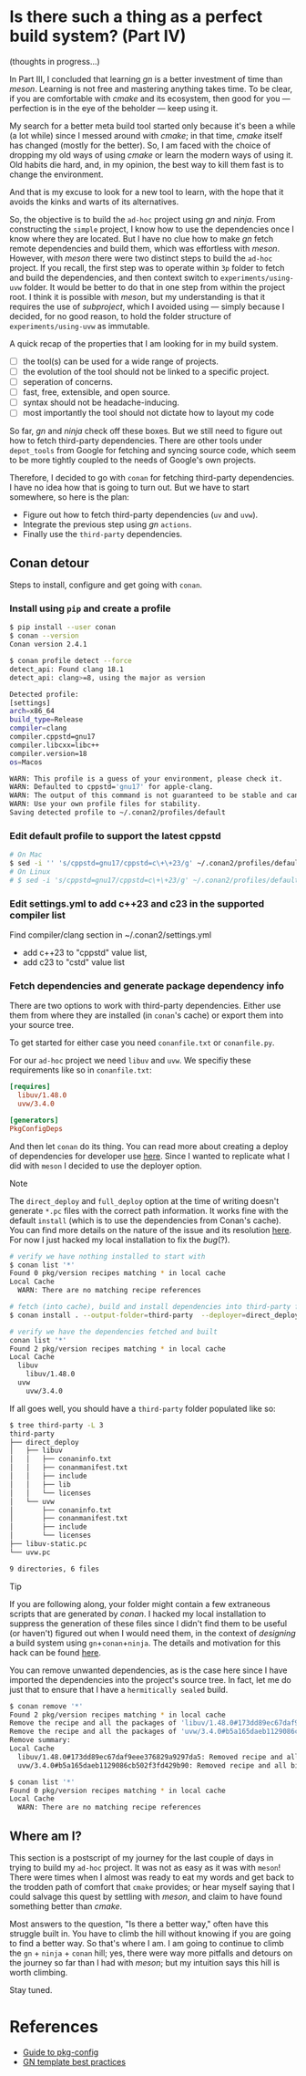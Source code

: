# Is there such a thing as a perfect build system? (Part IV)
(thoughts in progress...)

In Part III, I concluded that learning *gn* is a better investment of 
time than *meson*. Learning is not free and mastering anything takes
time. To be clear, if you are comfortable with *cmake* and its ecosystem,
then good for you &mdash; perfection is in the eye of the beholder &mdash;
keep using it.

My search for a better meta build tool started only because it's been
a while (a lot while) since I messed around with *cmake*; in that time,
*cmake* itself has changed (mostly for the better). So, I am faced with
the choice of dropping my old ways of using *cmake* or learn the modern
ways of using it. Old habits die hard, and, in my opinion, the best way
to kill them fast is to change the environment. 

And that is my excuse to look for a new tool to learn, with the hope
that it avoids the kinks and warts of its alternatives.

So, the objective is to build the `ad-hoc` project using *gn* and *ninja*.
From constructing the `simple` project, I know how to use the dependencies
once I know where they are located. But I have no clue how to make *gn*
fetch remote dependencies and build them, which was effortless with
*meson*. However, with *meson* there were two distinct steps to build
the `ad-hoc` project. If you recall, the first step was to operate within
`3p` folder to fetch and build the dependencies, and then context switch
to `experiments/using-uvw` folder. It would be better to do that in one
step from within the project root. I think it is possible with *meson*,
but my understanding is that it requires the use of *subproject*, which
I avoided using &mdash; simply because I decided, for no good reason,
to hold the folder structure of `experiments/using-uvw` as immutable.

A quick recap of the properties that I am looking for in my build system.
- [ ] the tool(s) can be used for a wide range of projects.
- [ ] the evolution of the tool should not be linked to a specific project.
- [ ] seperation of concerns.
- [ ] fast, free, extensible, and open source.
- [ ] syntax should not be headache-inducing.
- [ ] most importantly the tool should not dictate how to layout my code

So far, *gn* and *ninja* check off these boxes. But we still need to
figure out how to fetch third-party dependencies. There are other tools 
under `depot_tools` from Google for fetching and syncing source code,
which seem to be more tightly coupled to the needs of Google's own 
projects. 

Therefore, I decided to go with `conan` for fetching third-party
dependencies. I have no idea how that is going to turn out. But we
have to start somewhere, so here is the plan:
- Figure out how to fetch third-party dependencies (`uv` and `uvw`).
- Integrate the previous step using *gn* `actions`.
- Finally use the `third-party` dependencies.

## Conan detour
Steps to install, configure and get going with `conan`.

### Install using `pip` and create a profile
```bash
$ pip install --user conan
$ conan --version
Conan version 2.4.1

$ conan profile detect --force
detect_api: Found clang 18.1
detect_api: clang>=8, using the major as version

Detected profile:
[settings]
arch=x86_64
build_type=Release
compiler=clang
compiler.cppstd=gnu17
compiler.libcxx=libc++
compiler.version=18
os=Macos

WARN: This profile is a guess of your environment, please check it.
WARN: Defaulted to cppstd='gnu17' for apple-clang.
WARN: The output of this command is not guaranteed to be stable and can change in future Conan versions.
WARN: Use your own profile files for stability.
Saving detected profile to ~/.conan2/profiles/default
```

### Edit default profile to support the latest cppstd
```bash
# On Mac
$ sed -i '' 's/cppstd=gnu17/cppstd=c\+\+23/g' ~/.conan2/profiles/default
# On Linux
# $ sed -i 's/cppstd=gnu17/cppstd=c\+\+23/g' ~/.conan2/profiles/default
```

### Edit settings.yml to add c++23 and c23 in the supported compiler list
Find compiler/clang section in ~/.conan2/settings.yml
- add c++23 to "cppstd" value list,
- add c23 to "cstd" value list

### Fetch dependencies and generate package dependency info

There are two options to work with third-party dependencies. Either use
them from where they are installed (in `conan`'s cache) or export them
into your source tree.

To get started for either case you need `conanfile.txt` or `conanfile.py`.

For our `ad-hoc` project we need `libuv` and `uvw`. We specifiy these
requirements like so in `conanfile.txt`:
```ini
[requires]
  libuv/1.48.0
  uvw/3.4.0

[generators]
PkgConfigDeps
```

And then let `conan` do its thing. You can read more about creating a
deploy of dependencies for developer use [here](^2). Since I wanted to
replicate what I did with `meson` I decided to use the deployer option. 

> [!NOTE]
> The `direct_deploy` and `full_deploy` option at the time of writing
> doesn't generate `*.pc` files with the correct path information. It
> works fine with the default `install` (which is to use the dependencies
> from Conan's cache). You can find more details on the nature of the 
> issue and its resolution [here](^3). For now I just hacked my local
> installation to fix the *bug*(?).

[^2]: https://docs.conan.io/2/examples/extensions/deployers/dev/development_deploy.html#examples-extensions-builtin-deployers-development
[^3]: https://github.com/conan-io/conan/issues/16543

```bash
# verify we have nothing installed to start with
$ conan list '*'
Found 0 pkg/version recipes matching * in local cache
Local Cache
  WARN: There are no matching recipe references

# fetch (into cache), build and install dependencies into third-party folder
$ conan install . --output-folder=third-party  --deployer=direct_deploy --deployer-folder=third-party --build=missing

# verify we have the dependencies fetched and built
conan list '*'
Found 2 pkg/version recipes matching * in local cache
Local Cache
  libuv
    libuv/1.48.0
  uvw
    uvw/3.4.0
```

If all goes well, you should have a `third-party` folder populated like
so:
```bash
$ tree third-party -L 3
third-party
├── direct_deploy
│   ├── libuv
│   │   ├── conaninfo.txt
│   │   ├── conanmanifest.txt
│   │   ├── include
│   │   ├── lib
│   │   └── licenses
│   └── uvw
│       ├── conaninfo.txt
│       ├── conanmanifest.txt
│       ├── include
│       └── licenses
├── libuv-static.pc
└── uvw.pc

9 directories, 6 files
```

> [!TIP]
> If you are following along, your folder might contain a few extraneous
> scripts that are generated by *conan*. I hacked my local installation
> to suppress the generation of these files since I didn't find them to
> be useful (or haven't) figured out when I would need them, in the context
> of *designing* a build system using `gn`+`conan`+`ninja`. The details 
> and motivation for this hack can be found [here](^4).

[^4]: https://github.com/conan-io/conan/issues/16547

You can remove unwanted dependencies, as is the case here since I have
imported the dependencies into the project's source tree. In fact, let 
me do just that to ensure that I have a `hermitically sealed` build.

```bash
$ conan remove '*' 
Found 2 pkg/version recipes matching * in local cache
Remove the recipe and all the packages of 'libuv/1.48.0#173dd89ec67daf9eee376829a9297da5'? (yes/no): y
Remove the recipe and all the packages of 'uvw/3.4.0#b5a165daeb1129086cb502f3fd429b90'? (yes/no): y
Remove summary:
Local Cache
  libuv/1.48.0#173dd89ec67daf9eee376829a9297da5: Removed recipe and all binaries
  uvw/3.4.0#b5a165daeb1129086cb502f3fd429b90: Removed recipe and all binaries

$ conan list '*'
Found 0 pkg/version recipes matching * in local cache
Local Cache
  WARN: There are no matching recipe references
```

## Where am I?
This section is a postscript of my journey for the last couple of days
in trying to build my `ad-hoc` project. It was not as easy as it was
with `meson`! There were times when I almost was ready to eat my words
and get back to the trodden path of comfort that `cmake` provides; or 
hear myself saying that I could salvage this quest by settling with 
*meson*, and claim to have found something better than *cmake*. 

Most answers to the question, "Is there a better way," often have this 
struggle built in. You have to climb the hill without knowing if you
are going to find a better way. So that's where I am. I am going to 
continue to climb the `gn` + `ninja` + `conan` hill; yes, there were 
way more pitfalls and detours on the journey so far than I had with 
*meson*; but my intuition says this hill is worth climbing.

Stay tuned.

# References
- [Guide to pkg-config](https://people.freedesktop.org/~dbn/pkg-config-guide.html)
- [GN template best practices](https://fuchsia.dev/fuchsia-src/development/build/build_system/best_practices_templates)

